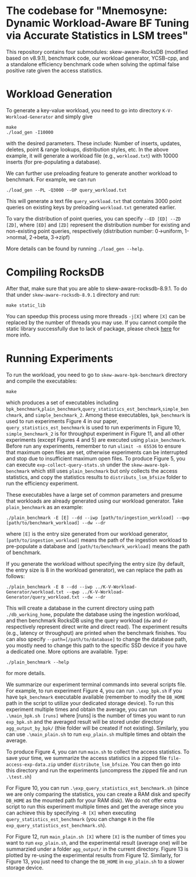 

<H1> The codebase for "Mnemosyne: Dynamic Workload-Aware BF Tuning via Accurate Statistics in LSM trees" </H1>

This repository contains four submodules: skew-aware-RocksDB (modified based on v8.9.1), benchmark code, our workload generator, YCSB-cpp, and a standalone efficiency benchmark code when solving the optimal false positive rate given the access statistics.

<H1> Workload Generation </H1>

To generate a key-value workload, you need to go into directory `K-V-Workload-Generator` and simply give 

```
make
./load_gen -I10000
```

with the desired parameters. These include: Number of inserts, updates, deletes, point & range lookups, distribution styles, etc. 
In the above example, it will generate a workload file (e.g., `workload.txt`) with 10000 inserts (for pre-populating a database).

We can further use preloading feature to generate another workload to benchmark. For example, we can run

```
./load_gen --PL -Q3000 --OP query_workload.txt
```
This will generate a text file `query_workload.txt` that contains 3000 point queries on existing keys by preloading `workload.txt` generated earlier.

To vary the distribution of point queries, you can specify `--ED [ED] --ZD [ZD]`, where `[ED]` and `[ZD]` represent the distribution number for existing and non-existing point queries, respectively (distribution number: 0->uniform, 1->normal, 2->beta, 3->zipf)

More details can be found by running `./load_gen --help`.

<H1> Compiling RocksDB </H1>

After that, make sure that you are able to skew-aware-rocksdb-8.9.1. To do that under `skew-aware-rocksdb-8.9.1` directory and run:
```
make static_lib
```
You can speedup this process using more threads `-j[X]` where `[X]` can be replaced by the number of threads you may use. If you cannot compile the static library successfully due to lack of package, please check [here](https://github.com/facebook/rocksdb/blob/main/INSTALL.md) for more info. 

<H1> Running Experiments </H1>

To run the workload, you need to go to `skew-aware-bpk-benchmark` directory and compile the executables:

```
make
```
which produces a set of executables including `bpk_benchmark`,`plain_benchmark`,`query_statistics_est_benchmark`,`simple_benchmark`, and `simple_benchmark_2`. Among these executables, `bpk_benchmark` is used to run experiments Figure 4 in our paper, `query_statistics_est_benchmark` is used to run experiments in Figure 10, `simple_benchmark_2` is for throughput experiment in Figure 11, and all other experiments (except Figures 4 and 5) are executed using `plain_benchmark`. Before run any experiments, remember to run `ulimit -n 65536` to ensure that maximum open files are set, otherwise experiments can be interrupted and stop due to insufficient maximum open files. To produce Figure 5, you can execute `exp-collect-query-stats.sh` under the `skew-aware-bpk-benchmark` which still uses `plain_benchmark` but only collects the access statistics, and copy the statistics results to `distributs_lsm_bfsize` folder to run the efficiency experiment.

These executables have a large set of common parameters and presume that workloads are already generated using our workload generator. Take `plain_benchmark` as an example:

```
./plain_benchmark -E [E] --dd --iwp [path/to/ingestion_workload] --qwp [path/to/benchmark_workload] --dw --dr
```
where `[E]` is the entry size generated from our workload generator, `[path/to/ingestion_workload]` means the path of the ingestion workload to pre-populate a database and `[path/to/benchmark_workload]` means the path of benchmark.

If you generate the workload without specifying the entry size (by default, the entry size is 8 in the workload generator), we can replace the path as follows:

```
./plain_benchmark -E 8 --dd --iwp ../K-V-Workload-Generator/workload.txt --qwp ../K-V-Workload-Generator/query_workload.txt --dw --dr
```
This will create a database in the current directory using path `./db_working_home`, populate the database using the ingestion workload, and then benchmark RocksDB using the query workload (`dw` and `dr` respectively represent direct write and direct read). The experiment results (e.g., latency or throughput) are printed when the benchmark finishes. You can also specify `--path=[/path/to/database]` to change the database path, you mostly need to change this path to the specific SSD device if you have a dedicated one.  More options are available. Type:

```
./plain_benchmark --help 
```

for more details.

We summarize our experiment terminal commands into several scripts file. For example, to run experiment Figure 4, you can run `.\exp_bpk.sh` if you have `bpk_benchmark` executable available (remember to modify the `DB_HOME` path in the script to utilize your dedicated storage device). To run this experiment multiple times and obtain the average, you can run `.\main_bpk.sh [runs]` where [runs] is the number of times you want to run `exp_bpk.sh` and the averaged result will be stored under directory `agg_output_by_bpk/` (thie folder will be created if not existing). Similarly, you can use `.\main_plain.sh` to run `exp_plain.sh` multiple times and obtain the average.


To produce Figure 4, you can run `main.sh` to collect the access statistics. To save your time, we summarize the access statistics in a zipped file `file-access-exp-data.zip` under `distribute_lsm_bfsize`. You can then go into this directory and run the experiments (uncompress the zipped file and run `.\test.sh`)

For Figure 10, you can run `.\exp_query_statistics_est_benchmark.sh` (since we are only comparing the statistics, you can create a RAM disk and specify `DB_HOME` as the mounted path for your RAM disk). We do not offer extra script to run this experiment multiple times and get the average since you can achieve this by specifying `-R [X]` when executing `query_statistics_est_benchmark` (you can change `R` in the file `exp_query_statistics_est_benchmark.sh`).

For Figure 12, run `main_plain.sh [X]` where `[X]` is the number of times you want to run `exp_plain.sh`, and the experimental result (average one) will be summarzied under a folder `agg_output/` in the current directory. Figure 13 is plotted by re-using the experimental results from Figure 12. Similarly, for Figure 13, you just need to change the `DB_HOME` in `exp_plain.sh` to a slower storage device.

<!--Experiments for Figure 14 and 15 are executed by `exp_throughput_simple.sh` and `scalability.sh`, respectively. You can specify `R` in `exp_throughput_simple.sh` to run it multiple times and get the average result for the throughput experiment. For the scalability experiment, you can use `.\main_scalability.sh` to run the scalability experiment multiple times and obtain the average under directory `agg_scalability`.

The experimental results in Figure 16 are obtained using YCSB-cpp repository. go into this directory and follow the instruction to compile an executable `ycsb` (which requires you already compile `skew-aware-rocksdb-8.9.1`) and run `.\test.sh`. You can also change many parameters in `test.sh`. For example, you can specify the number of times you run the experiment by changing `runs` and you can also specify the database path using a dedicated storage device (by changing `DB_HOME`)-->

